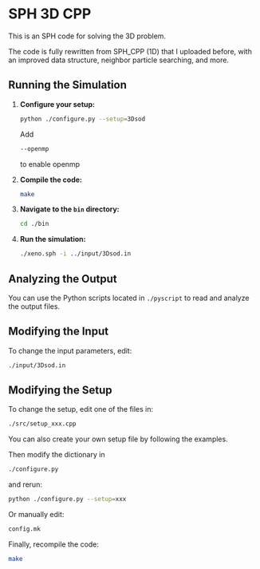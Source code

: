 # SPH 3D CPP

This is an SPH code for solving the 3D problem.

The code is fully rewritten from SPH_CPP (1D) that I uploaded before, with an improved data structure, neighbor particle searching, and more. 

## Running the Simulation

1. **Configure your setup:**
    ```bash
    python ./configure.py --setup=3Dsod
    ```

    Add 
    ```bash
    --openmp
    ```
    to enable openmp

2. **Compile the code:**
    ```bash
    make
    ```

3. **Navigate to the `bin` directory:**
    ```bash
    cd ./bin
    ```

4. **Run the simulation:**
    ```bash
    ./xeno.sph -i ../input/3Dsod.in
    ```

## Analyzing the Output

You can use the Python scripts located in `./pyscript` to read and analyze the output files.

## Modifying the Input

To change the input parameters, edit:
```bash
./input/3Dsod.in
```

## Modifying the Setup

To change the setup, edit one of the files in:
```bash
./src/setup_xxx.cpp
```

You can also create your own setup file by following the examples.

Then modify the dictionary in
```bash
./configure.py
```
and rerun:
```bash
python ./configure.py --setup=xxx
```
Or manually edit:
```bash
config.mk
```

Finally, recompile the code:
```bash
make
```